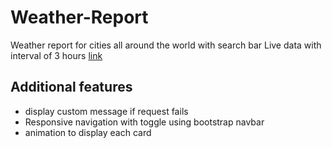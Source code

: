 # Weather-Report
Weather report for cities all around the world with search bar
Live data with interval of 3 hours
[link](https://mayu-weather-report.netlify.app/)
## Additional features
- display custom message if request fails
- Responsive navigation with toggle using bootstrap navbar 
- animation to display each card
